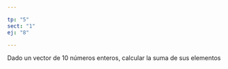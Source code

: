 ```yaml
---

tp: "5"
sect: "1"
ej: "8"

---
```


Dado un vector de 10 números enteros, calcular la suma de sus elementos